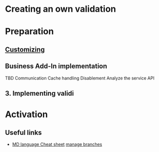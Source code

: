 # Creating an own validation

# Preparation
## [Customizing](Customizing.md)
## Business Add-In implementation

TBD
Communication 
Cache handling
Disablement
Analyze the service API


## 3. Implementing validi

# Activation


## Useful links
- [MD language Cheat sheet](https://www.markdownguide.org/cheat-sheet/)
[manage branches](https://docs.github.com/en/repositories/configuring-branches-and-merges-in-your-repository/managing-branches-in-your-repository/viewing-branches-in-your-repository)
